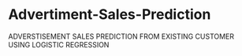 # Advertiment-Sales-Prediction
 ADVERSTISEMENT SALES PREDICTION FROM EXISTING CUSTOMER USING LOGISTIC REGRESSION
